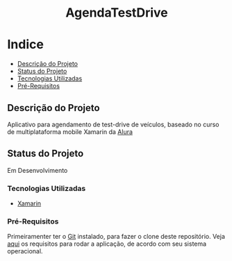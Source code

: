 <h1 align = "center"> AgendaTestDrive</h1>

# Indice

- [Descrição do Projeto](#descrição-do-projeto)
- [Status do Projeto](#status-do-projeto)
- [Tecnologias Utilizadas](#tecnologias-utilizadas)
- [Pré-Requisitos](pré-requisitos)

## Descrição do Projeto 
Aplicativo para agendamento de test-drive de veículos, baseado no curso de multiplataforma mobile Xamarin da [Alura](https://www.alura.com.br/)

## Status do Projeto
Em Desenvolvimento

### Tecnologias Utilizadas
- [Xamarin](https://docs.microsoft.com/pt-br/xamarin/)

### Pré-Requisitos
Primeiramenter ter o [Git](https://git-scm.com/downloads) instalado, para fazer o clone deste repositório.
Veja [aqui](https://docs.microsoft.com/pt-br/xamarin/cross-platform/get-started/requirements) os requisitos para rodar a aplicação, de acordo com seu sistema operacional.

